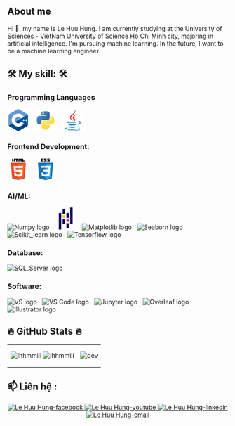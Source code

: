 ## About me
Hi 👋, my name is Le Huu Hung. I am currently studying at the University of Sciences - VietNam University of Science Ho Chi Minh city, majoring in artificial intelligence. I'm pursuing machine learning. In the future, I want to be a machine learning engineer.
## 🛠 My skill: 🛠
### Programming Languages
<span><img src="https://raw.githubusercontent.com/devicons/devicon/master/icons/cplusplus/cplusplus-original.svg" alt="C++ logo" title="C++" width=50 /></span>
&nbsp;
<span><img src="https://raw.githubusercontent.com/devicons/devicon/master/icons/python/python-original.svg" alt="Python logo" title="Python" width=50 /></span>
&nbsp;
<span><img src="https://raw.githubusercontent.com/devicons/devicon/master/icons/java/java-original.svg" alt="Java logo" title="Java" width=50 /></span>
&nbsp;
### Frontend Development:
<span><img src="https://raw.githubusercontent.com/devicons/devicon/master/icons/html5/html5-original-wordmark.svg" alt="HTML 5 logo" title="HTML 5" width=50 /></span>
&nbsp;
<span><img src="https://raw.githubusercontent.com/devicons/devicon/master/icons/css3/css3-original-wordmark.svg" alt="CSS 3 logo" title="CSS" width=50 /></span>
&nbsp;
### AI/ML:
<span><img src="https://cdn.worldvectorlogo.com/logos/numpy-1.svg" alt="Numpy logo" title="Numpy" width=50 /></span>
&nbsp;
<span><img src="https://raw.githubusercontent.com/devicons/devicon/2ae2a900d2f041da66e950e4d48052658d850630/icons/pandas/pandas-original.svg" alt="Pandas logo" title="Pandas" width=50 /></span>
&nbsp;
<span><img src="https://upload.wikimedia.org/wikipedia/commons/8/84/Matplotlib_icon.svg" alt="Matplotlib logo" title="Matplotlib" width=50 /></span>
&nbsp;
<span><img src="https://seaborn.pydata.org/_images/logo-mark-lightbg.svg" alt="Seaborn logo" title="Seaborn" width=50 /></span>
&nbsp;
<span><img src="https://upload.wikimedia.org/wikipedia/commons/0/05/Scikit_learn_logo_small.svg" alt="Scikit_learn logo" title="Scikit_learn" width=50 /></span>
&nbsp;
<span><img src="https://www.vectorlogo.zone/logos/tensorflow/tensorflow-icon.svg" alt="Tensorflow logo" title="Tensorflow" width=50 /></span>
&nbsp;
### Database:
<span><img src="https://img.stackshare.io/service/7096/809746be-0b96-4af0-aa2f-5d1aeaa82658.png" alt="SQL_Server logo" title="SQL_Server" width=50 /></span>
&nbsp;
### Software:
<span><img src="https://encrypted-tbn0.gstatic.com/images?q=tbn:ANd9GcRijV4kUscXXLThLT4esi3AVTJysYeWv4VfODyDnoxX&s" alt="VS logo" title="VS" width=70 /></span>
&nbsp;
<span><img src="https://cdn.worldvectorlogo.com/logos/visual-studio-code-1.svg" alt="VS Code logo" title="VS Code" width=50 /></span>
&nbsp; 
<span><img src="https://upload.wikimedia.org/wikipedia/commons/thumb/3/38/Jupyter_logo.svg/1200px-Jupyter_logo.svg.png" alt="Jupyter logo" title="Jupyter Code" width=50 /></span>
&nbsp;
<span><img src="https://encrypted-tbn0.gstatic.com/images?q=tbn:ANd9GcT5zZbuOpFttsq0mf2cJeoHdDjUA4KEJvU-33hSfaEuPX8dzdDr3uBmMq99M5mBiiOEwUs&usqp=CAU" alt="Overleaf logo" title="Overleaf" width=50 /></span>
&nbsp;
<span><img src="https://www.vectorlogo.zone/logos/adobe_illustrator/adobe_illustrator-icon.svg" alt="Illustrator logo" title="Illustrtor" width=50 /></span>
&nbsp;
## 🔥 GitHub Stats 🔥
<table style="width:100%;">
  <tr>
    <td>
      <img src="https://github-readme-stats.vercel.app/api/top-langs/?username=lhhmmiii&bg_color=FFFFFF00&text_color=179fa3&layout=compact&hide=CSS&langs_count=10&custom_title=Top%20ngôn%20ngữ%20được%20dùng" alt="lhhmmiii" width="100%"/>
      <img src="https://github-readme-stats.vercel.app/api?username=lhhmmiii&bg_color=FFFFFF00&text_color=179fa3&show_icons=true&count_private=true&include_all_commits=true&custom_title=Hoạt%20động%20trên%20Github" alt="lhhmmiii" width="100%"/>
    </td>
    <td>
      <p align="center"> 
        <img src="https://cdn.dribbble.com/users/1059583/screenshots/4171367/coding-freak.gif" alt="dev" width="100%"/>
      </p>
    </td>
  </tr>
</table>

## 📫 Liên hệ :
<!-- https://icons8.com -->
<div align="center">
  <a href="https://www.facebook.com/hung.lehuu.18400" target="blank">
    <img src="https://img.icons8.com/bubbles/100/000000/facebook-new.png" alt="Le Huu Hung-facebook" />
  </a>
  <a href="https://www.youtube.com/channel/UCh6iunKP7FhziBJcsZRrbNw" target="blank">
    <img src="https://img.icons8.com/bubbles/100/000000/youtube-squared.png" alt="Le Huu Hung-youtube" />
  </a>
  <a href="https://www.linkedin.com/in/h%C6%B0ng-l%C3%AA-h%E1%BB%AFu-b87883247/" target="blank">
    <img src="https://img.icons8.com/bubbles/100/000000/linkedin.png" alt="Le Huu Hung-linkedin" />
  </a>
  <a href="mailto:lehuuhung30023010@gmail.com@gmail.com" target="top">
    <img src="https://img.icons8.com/bubbles/100/000000/apple-mail.png" alt="Le Huu Hung-email" />
  </a>
</div>
